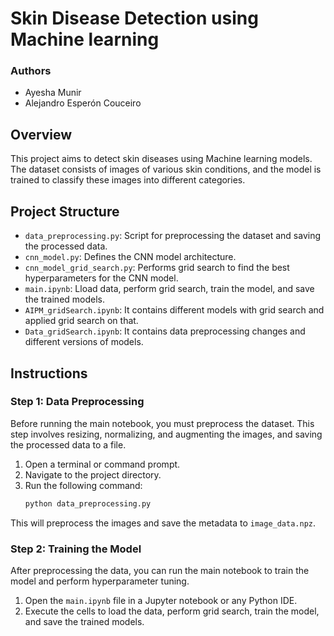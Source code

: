 # Skin Disease Detection using Machine learning

### Authors

- Ayesha Munir
- Alejandro Esperón Couceiro

## Overview

This project aims to detect skin diseases using Machine learning models. The dataset consists of images of various skin conditions, and the model is trained to classify these images into different categories.

## Project Structure

- `data_preprocessing.py`: Script for preprocessing the dataset and saving the processed data.
- `cnn_model.py`: Defines the CNN model architecture.
- `cnn_model_grid_search.py`: Performs grid search to find the best hyperparameters for the CNN model.
- `main.ipynb`: Lload data, perform grid search, train the model, and save the trained models.
- `AIPM_gridSearch.ipynb`: It contains different models with grid search and applied grid search on that.
- `Data_gridSearch.ipynb`: It contains data preprocessing changes and different versions of models.

## Instructions

### Step 1: Data Preprocessing

Before running the main notebook, you must preprocess the dataset. This step involves resizing, normalizing, and augmenting the images, and saving the processed data to a file.

1. Open a terminal or command prompt.
2. Navigate to the project directory.
3. Run the following command:
   ```bash
   python data_preprocessing.py
   ```

This will preprocess the images and save the metadata to `image_data.npz`.

### Step 2: Training the Model

After preprocessing the data, you can run the main notebook to train the model and perform hyperparameter tuning.

1. Open the `main.ipynb` file in a Jupyter notebook or any Python IDE.
2. Execute the cells to load the data, perform grid search, train the model, and save the trained models.

